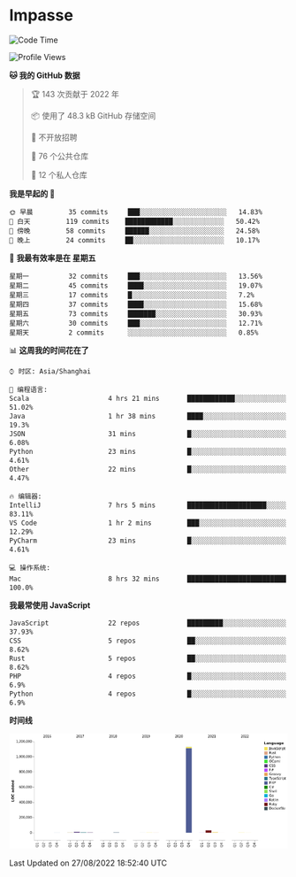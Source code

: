 # Impasse

<!--START_SECTION:waka-->
![Code Time](http://img.shields.io/badge/Code%20Time-1%2C504%20hrs%2046%20mins-blue)

![Profile Views](http://img.shields.io/badge/%E4%B8%AA%E4%BA%BA%E8%B5%84%E6%96%99%E8%A7%82%E7%9C%8B%E6%AC%A1%E6%95%B0-0-blue)

**🐱 我的 GitHub 数据** 

> 🏆 143 次贡献于 2022 年
 > 
> 📦  使用了 48.3 kB GitHub 存储空间 
 > 
> 🚫 不开放招聘
 > 
> 📜 76 个公共仓库 
 > 
> 🔑 12 个私人仓库  
 > 
**我是早起的 🐤** 

```text
🌞 早晨         35 commits     ███░░░░░░░░░░░░░░░░░░░░░░   14.83% 
🌆 白天         119 commits    ████████████░░░░░░░░░░░░░   50.42% 
🌃 傍晚         58 commits     ██████░░░░░░░░░░░░░░░░░░░   24.58% 
🌙 晚上         24 commits     ██░░░░░░░░░░░░░░░░░░░░░░░   10.17%

```
📅 **我最有效率是在 星期五** 

```text
星期一          32 commits     ███░░░░░░░░░░░░░░░░░░░░░░   13.56% 
星期二          45 commits     ████░░░░░░░░░░░░░░░░░░░░░   19.07% 
星期三          17 commits     █░░░░░░░░░░░░░░░░░░░░░░░░   7.2% 
星期四          37 commits     ████░░░░░░░░░░░░░░░░░░░░░   15.68% 
星期五          73 commits     ███████░░░░░░░░░░░░░░░░░░   30.93% 
星期六          30 commits     ███░░░░░░░░░░░░░░░░░░░░░░   12.71% 
星期天          2 commits      ░░░░░░░░░░░░░░░░░░░░░░░░░   0.85%

```


📊 **这周我的时间花在了** 

```text
⌚︎ 时区: Asia/Shanghai

💬 编程语言: 
Scala                    4 hrs 21 mins       ████████████░░░░░░░░░░░░░   51.02% 
Java                     1 hr 38 mins        ████░░░░░░░░░░░░░░░░░░░░░   19.3% 
JSON                     31 mins             █░░░░░░░░░░░░░░░░░░░░░░░░   6.08% 
Python                   23 mins             █░░░░░░░░░░░░░░░░░░░░░░░░   4.61% 
Other                    22 mins             █░░░░░░░░░░░░░░░░░░░░░░░░   4.47%

🔥 编辑器: 
IntelliJ                 7 hrs 5 mins        ████████████████████░░░░░   83.11% 
VS Code                  1 hr 2 mins         ███░░░░░░░░░░░░░░░░░░░░░░   12.29% 
PyCharm                  23 mins             █░░░░░░░░░░░░░░░░░░░░░░░░   4.61%

💻 操作系统: 
Mac                      8 hrs 32 mins       █████████████████████████   100.0%

```

**我最常使用 JavaScript** 

```text
JavaScript               22 repos            █████████░░░░░░░░░░░░░░░░   37.93% 
CSS                      5 repos             ██░░░░░░░░░░░░░░░░░░░░░░░   8.62% 
Rust                     5 repos             ██░░░░░░░░░░░░░░░░░░░░░░░   8.62% 
PHP                      4 repos             █░░░░░░░░░░░░░░░░░░░░░░░░   6.9% 
Python                   4 repos             █░░░░░░░░░░░░░░░░░░░░░░░░   6.9%

```


**时间线**

![Chart not found](https://raw.githubusercontent.com/impasse/impasse/master/charts/bar_graph.png) 


 Last Updated on 27/08/2022 18:52:40 UTC
<!--END_SECTION:waka-->
